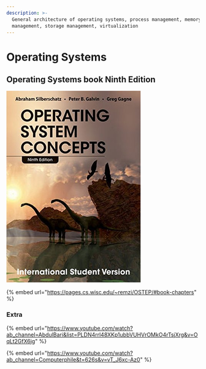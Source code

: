 ```yaml
---
description: >-
  General architecture of operating systems, process management, memory
  management, storage management, virtualization
---
```


# Operating Systems

## Operating Systems book Ninth Edition

![](<../.gitbook/assets/image (10).png>)

{% embed url="https://pages.cs.wisc.edu/~remzi/OSTEP/#book-chapters" %}

### **Extra**

{% embed url="https://www.youtube.com/watch?ab_channel=AbdulBari&list=PLDN4rrl48XKp1ubbVUHVrOMkO4rTsjXrg&v=OqLt2GfX6jg" %}

{% embed url="https://www.youtube.com/watch?ab_channel=Computerphile&t=626s&v=vT_J6xc-Az0" %}
